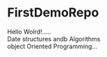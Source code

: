# FirstDemoRepo
Hello Wolrd!.....
<br>
Date structures andb Algorithms
<br>
object Oriented Programming...
